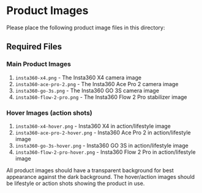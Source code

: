 # Product Images

Please place the following product image files in this directory:

## Required Files

### Main Product Images
1. `insta360-x4.png` - The Insta360 X4 camera image
2. `insta360-ace-pro-2.png` - The Insta360 Ace Pro 2 camera image
3. `insta360-go-3s.png` - The Insta360 GO 3S camera image
4. `insta360-flow-2-pro.png` - The Insta360 Flow 2 Pro stabilizer image

### Hover Images (action shots)
1. `insta360-x4-hover.png` - Insta360 X4 in action/lifestyle image
2. `insta360-ace-pro-2-hover.png` - Insta360 Ace Pro 2 in action/lifestyle image
3. `insta360-go-3s-hover.png` - Insta360 GO 3S in action/lifestyle image
4. `insta360-flow-2-pro-hover.png` - Insta360 Flow 2 Pro in action/lifestyle image

All product images should have a transparent background for best appearance against the dark background.
The hover/action images should be lifestyle or action shots showing the product in use. 